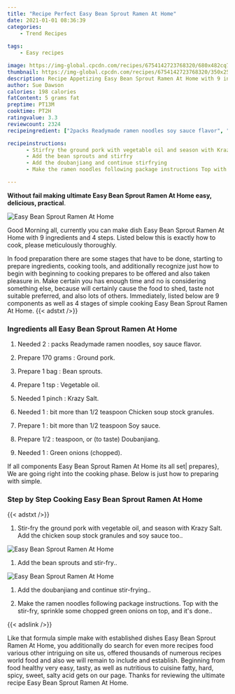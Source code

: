 ```yaml
---
title: "Recipe Perfect Easy Bean Sprout Ramen At Home"
date: 2021-01-01 08:36:39
categories:
    - Trend Recipes
    
tags:
    - Easy recipes

image: https://img-global.cpcdn.com/recipes/6754142723768320/680x482cq70/easy-bean-sprout-ramen-at-home-recipe-main-photo.jpg
thumbnail: https://img-global.cpcdn.com/recipes/6754142723768320/350x250cq70/easy-bean-sprout-ramen-at-home-recipe-main-photo.jpg
description: Recipe Appetizing Easy Bean Sprout Ramen At Home with 9 ingredients and 4 stages of easy cooking.
author: Sue Dawson
calories: 198 calories
fatContent: 5 grams fat
preptime: PT13M
cooktime: PT2H
ratingvalue: 3.3
reviewcount: 2324
recipeingredient: ["2packs Readymade ramen noodles soy sauce flavor", "170 gramsGround pork", "1 bagBean sprouts", "1 tspVegetable oil", "1 pinchKrazy Salt", "1bit more than 12 teaspoon Chicken soup stock granules", "1bit more than 12 teaspoon Soy sauce", "1/2teaspoon or to taste Doubanjiang", "1Green onions chopped"]

recipeinstructions: 
      - Stirfry the ground pork with vegetable oil and season with Krazy Salt Add the chicken soup stock granules and soy sauce too 
      - Add the bean sprouts and stirfry 
      - Add the doubanjiang and continue stirfrying 
      - Make the ramen noodles following package instructions Top with the stirfry sprinkle some chopped green onions on top and its done

---
```




**Without fail making ultimate Easy Bean Sprout Ramen At Home easy, delicious, practical**. 


![Easy Bean Sprout Ramen At Home](https://img-global.cpcdn.com/recipes/6754142723768320/680x482cq70/easy-bean-sprout-ramen-at-home-recipe-main-photo.jpg "Easy Bean Sprout Ramen At Home")




Good Morning all, currently you can make dish Easy Bean Sprout Ramen At Home with 9 ingredients and 4 steps. Listed below this is exactly how to cook, please meticulously thoroughly.

In food preparation there are some stages that have to be done, starting to prepare ingredients, cooking tools, and additionally recognize just how to begin with beginning to cooking prepares to be offered and also taken pleasure in. Make certain you has enough time and no is considering something else, because will certainly cause the food to shed, taste not suitable preferred, and also lots of others. Immediately, listed below are 9 components as well as 4 stages of simple cooking Easy Bean Sprout Ramen At Home.
{{< adstxt />}}

### Ingredients all Easy Bean Sprout Ramen At Home


1. Needed 2 : packs Readymade ramen noodles, soy sauce flavor.

1. Prepare 170 grams : Ground pork.

1. Prepare 1 bag : Bean sprouts.

1. Prepare 1 tsp : Vegetable oil.

1. Needed 1 pinch : Krazy Salt.

1. Needed 1 : bit more than 1/2 teaspoon Chicken soup stock granules.

1. Prepare 1 : bit more than 1/2 teaspoon Soy sauce.

1. Prepare 1/2 : teaspoon, or (to taste) Doubanjiang.

1. Needed 1 : Green onions (chopped).



If all components Easy Bean Sprout Ramen At Home its all set| prepares}, We are going right into the cooking phase. Below is just how to preparing with simple.

### Step by Step Cooking Easy Bean Sprout Ramen At Home

{{< adstxt />}}


1. Stir-fry the ground pork with vegetable oil, and season with Krazy Salt. Add the chicken soup stock granules and soy sauce too..



![Easy Bean Sprout Ramen At Home](https://img-global.cpcdn.com/steps/4824491126423552/160x128cq70/easy-bean-sprout-ramen-at-home-recipe-step-1-photo.jpg" "Easy Bean Sprout Ramen At Home")



1. Add the bean sprouts and stir-fry..



![Easy Bean Sprout Ramen At Home](https://img-global.cpcdn.com/steps/5698751583748096/160x128cq70/easy-bean-sprout-ramen-at-home-recipe-step-2-photo.jpg" "Easy Bean Sprout Ramen At Home")



1. Add the doubanjiang and continue stir-frying..



1. Make the ramen noodles following package instructions. Top with the stir-fry, sprinkle some chopped green onions on top, and it&#39;s done..





{{< adslink />}}

Like that formula simple make with established dishes Easy Bean Sprout Ramen At Home, you additionally do search for even more recipes food various other intriguing on site us, offered thousands of numerous recipes world food and also we will remain to include and establish. Beginning from food healthy very easy, tasty, as well as nutritious to cuisine fatty, hard, spicy, sweet, salty acid gets on our page. Thanks for reviewing the ultimate recipe Easy Bean Sprout Ramen At Home.
